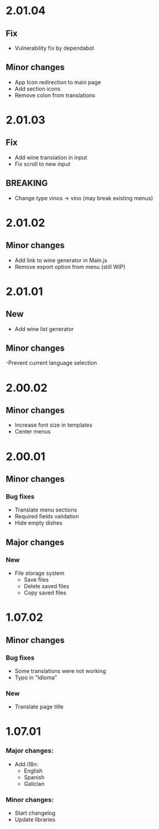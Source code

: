 # 2.01.04

## Fix

- Vulnerability fix by dependabot

## Minor changes

- App Icon redirection to main page
- Add section icons
- Remove colon from translations

# 2.01.03

## Fix

- Add wine translation in input
- Fix scroll to new input

## BREAKING

- Change type vinos -> vino (may break existing menus)

# 2.01.02

## Minor changes

- Add link to wine generator in Main.js
- Remove export option from menu (still WIP)

# 2.01.01

## New

- Add wine list generator

## Minor changes

-Prevent current language selection

# 2.00.02

## Minor changes

- Increase font size in templates
- Center menus

# 2.00.01

## Minor changes

### Bug fixes

- Translate menu sections
- Required fields validation
- Hide empty dishes

## Major changes

### New

- File storage system
  - Save files
  - Delete saved files
  - Copy saved files

# 1.07.02

## Minor changes

### Bug fixes

- Some translations were not working
- Typo in "Idioma"

### New

- Translate page title

# 1.07.01

### Major changes:

- Add i18n:
  - English
  - Spanish
  - Galician

### Minor changes:

- Start changelog
- Update libraries
